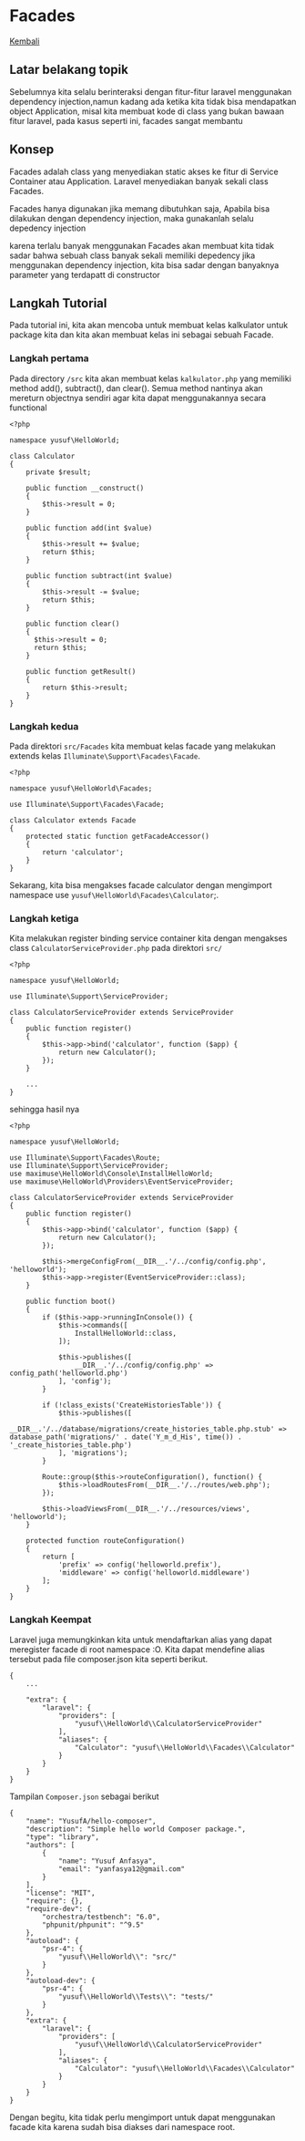 # Facades

[Kembali](readme.md)

## Latar belakang topik

 Sebelumnya kita selalu berinteraksi dengan fitur-fitur laravel menggunakan dependency injection,namun kadang ada ketika kita tidak bisa mendapatkan object Application, misal kita membuat kode di class yang bukan bawaan fitur laravel, pada kasus seperti ini, facades sangat membantu 
 
 ## Konsep 

 Facades adalah class yang menyediakan static akses ke fitur di Service Container atau Application. Laravel menyediakan banyak sekali class Facades.

 Facades hanya digunakan jika memang dibutuhkan saja, Apabila bisa dilakukan dengan dependency injection, maka gunakanlah selalu depedency injection 
 
 karena terlalu banyak menggunakan Facades akan membuat kita tidak sadar bahwa sebuah class banyak sekali memiliki depedency jika menggunakan dependency injection, kita bisa sadar dengan banyaknya parameter yang terdapatt di constructor

## Langkah Tutorial

Pada tutorial ini, kita akan mencoba untuk membuat kelas kalkulator untuk package kita dan kita akan membuat kelas ini sebagai sebuah Facade.

### Langkah pertama

Pada directory `/src` kita akan membuat kelas `kalkulator.php` yang memiliki method add(), subtract(), dan clear(). Semua method nantinya akan mereturn objectnya sendiri agar kita dapat menggunakannya secara functional

```
<?php

namespace yusuf\HelloWorld;

class Calculator
{
    private $result;

    public function __construct()
    {
        $this->result = 0;
    }

    public function add(int $value)
    {
        $this->result += $value;
        return $this;
    }

    public function subtract(int $value)
    {
        $this->result -= $value;
        return $this;
    }

    public function clear()
    {
      $this->result = 0;
      return $this;
    }

    public function getResult()
    {
        return $this->result;
    }
}
```

### Langkah kedua

Pada direktori `src/Facades` kita membuat kelas facade yang melakukan extends kelas `Illuminate\Support\Facades\Facade`.

```
<?php

namespace yusuf\HelloWorld\Facades;

use Illuminate\Support\Facades\Facade;

class Calculator extends Facade
{
    protected static function getFacadeAccessor()
    {
        return 'calculator';
    }
}
```
Sekarang, kita bisa mengakses facade calculator dengan mengimport namespace use `yusuf\HelloWorld\Facades\Calculator`;.

### Langkah ketiga

Kita melakukan register binding service container kita dengan mengakses class  `CalculatorServiceProvider.php` pada direktori `src/`

```
<?php

namespace yusuf\HelloWorld;

use Illuminate\Support\ServiceProvider;

class CalculatorServiceProvider extends ServiceProvider
{
    public function register()
    {
        $this->app->bind('calculator', function ($app) {
            return new Calculator();
        });
    }

    ...
}
```
sehingga hasil nya
```
<?php

namespace yusuf\HelloWorld;

use Illuminate\Support\Facades\Route;
use Illuminate\Support\ServiceProvider;
use maximuse\HelloWorld\Console\InstallHelloWorld;
use maximuse\HelloWorld\Providers\EventServiceProvider;

class CalculatorServiceProvider extends ServiceProvider
{
    public function register()
    {
        $this->app->bind('calculator', function ($app) {
            return new Calculator();
        });

        $this->mergeConfigFrom(__DIR__.'/../config/config.php', 'helloworld');
        $this->app->register(EventServiceProvider::class);
    }

    public function boot()
    {
        if ($this->app->runningInConsole()) {
            $this->commands([
                InstallHelloWorld::class,
            ]);

            $this->publishes([
                __DIR__.'/../config/config.php' => config_path('helloworld.php')
            ], 'config');
        }

        if (!class_exists('CreateHistoriesTable')) {
            $this->publishes([
                __DIR__.'/../database/migrations/create_histories_table.php.stub' => database_path('migrations/' . date('Y_m_d_His', time()) . '_create_histories_table.php')
            ], 'migrations');
        }

        Route::group($this->routeConfiguration(), function() {
            $this->loadRoutesFrom(__DIR__.'/../routes/web.php');
        });

        $this->loadViewsFrom(__DIR__.'/../resources/views', 'helloworld');
    }

    protected function routeConfiguration()
    {
        return [
            'prefix' => config('helloworld.prefix'),
            'middleware' => config('helloworld.middleware')
        ];
    }
}

```
### Langkah Keempat

Laravel juga memungkinkan kita untuk mendaftarkan alias yang dapat meregister facade di root namespace :O. Kita dapat mendefine alias tersebut pada file composer.json kita seperti berikut.

```
{
    ...

    "extra": {
        "laravel": {
            "providers": [
                "yusuf\\HelloWorld\\CalculatorServiceProvider"
            ],
            "aliases": {
                "Calculator": "yusuf\\HelloWorld\\Facades\\Calculator"
            }
        }
    }
}
```
Tampilan `Composer.json` sebagai berikut

```
{
    "name": "YusufA/hello-composer",
    "description": "Simple hello world Composer package.",
    "type": "library",
    "authors": [
        {
            "name": "Yusuf Anfasya",
            "email": "yanfasya12@gmail.com"
        }
    ],
    "license": "MIT",
    "require": {},
    "require-dev": {
        "orchestra/testbench": "6.0",
        "phpunit/phpunit": "^9.5"
    },
    "autoload": {
        "psr-4": {
            "yusuf\\HelloWorld\\": "src/"
        }
    },
    "autoload-dev": {
        "psr-4": {
            "yusuf\\HelloWorld\\Tests\\": "tests/"
        }
    },
    "extra": {
        "laravel": {
            "providers": [
                "yusuf\\HelloWorld\\CalculatorServiceProvider"
            ],
            "aliases": {
                "Calculator": "yusuf\\HelloWorld\\Facades\\Calculator"
            }
        }
    }
}
```
Dengan begitu, kita tidak perlu mengimport untuk dapat menggunakan facade kita karena sudah bisa diakses dari namespace root.

 